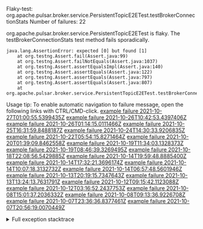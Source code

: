         
Flaky-test: org.apache.pulsar.broker.service.PersistentTopicE2ETest.testBrokerConnectionStats
Number of failures: 22

org.apache.pulsar.broker.service.PersistentTopicE2ETest is flaky. The testBrokerConnectionStats test method fails sporadically.

```
java.lang.AssertionError: expected [0] but found [1]
	at org.testng.Assert.fail(Assert.java:99)
	at org.testng.Assert.failNotEquals(Assert.java:1037)
	at org.testng.Assert.assertEqualsImpl(Assert.java:140)
	at org.testng.Assert.assertEquals(Assert.java:122)
	at org.testng.Assert.assertEquals(Assert.java:797)
	at org.testng.Assert.assertEquals(Assert.java:807)
	at org.apache.pulsar.broker.service.PersistentTopicE2ETest.testBrokerConnectionStats(PersistentTopicE2ETest.java:1549)
```

Usage tip: To enable automatic navigation to failure message, open the following links with CTRL/CMD-click.
[example failure 2021-10-27T01:00:55.5399435Z](https://github.com/apache/pulsar/runs/4016762268?check_suite_focus=true?check_suite_focus=true#step:9:337)
[example failure 2021-10-26T10:42:53.4397406Z](https://github.com/apache/pulsar/runs/4008473683?check_suite_focus=true?check_suite_focus=true#step:9:337)
[example failure 2021-10-26T01:14:15.0111466Z](https://github.com/apache/pulsar/runs/4004188537?check_suite_focus=true?check_suite_focus=true#step:9:337)
[example failure 2021-10-25T16:31:59.8488187Z](https://github.com/apache/pulsar/runs/3999590399?check_suite_focus=true?check_suite_focus=true#step:9:337)
[example failure 2021-10-24T14:30:33.9206835Z](https://github.com/apache/pulsar/runs/3989262029?check_suite_focus=true?check_suite_focus=true#step:9:337)
[example failure 2021-10-22T05:54:15.8271464Z](https://github.com/apache/pulsar/runs/3972294522?check_suite_focus=true?check_suite_focus=true#step:9:337)
[example failure 2021-10-20T01:39:09.8462558Z](https://github.com/apache/pulsar/runs/3946371460?check_suite_focus=true?check_suite_focus=true#step:9:337)
[example failure 2021-10-19T11:34:03.1328373Z](https://github.com/apache/pulsar/runs/3938419363?check_suite_focus=true?check_suite_focus=true#step:9:337)
[example failure 2021-10-19T08:46:39.3269495Z](https://github.com/apache/pulsar/runs/3936710318?check_suite_focus=true?check_suite_focus=true#step:9:337)
[example failure 2021-10-18T22:08:56.5429885Z](https://github.com/apache/pulsar/runs/3932392486?check_suite_focus=true?check_suite_focus=true#step:9:337)
[example failure 2021-10-14T19:59:48.8885400Z](https://github.com/apache/pulsar/runs/3899065545?check_suite_focus=true?check_suite_focus=true#step:9:337)
[example failure 2021-10-14T17:32:21.3696174Z](https://github.com/apache/pulsar/runs/3897711134?check_suite_focus=true?check_suite_focus=true#step:9:337)
[example failure 2021-10-14T10:07:18.3132732Z](https://github.com/apache/pulsar/runs/3893041314?check_suite_focus=true?check_suite_focus=true#step:9:333)
[example failure 2021-10-14T06:57:48.5601946Z](https://github.com/apache/pulsar/runs/3891419074?check_suite_focus=true?check_suite_focus=true#step:9:333)
[example failure 2021-10-13T20:19:15.7347643Z](https://github.com/apache/pulsar/runs/3887306167?check_suite_focus=true?check_suite_focus=true#step:9:333)
[example failure 2021-10-13T13:24:13.7631791Z](https://github.com/apache/pulsar/runs/3882965793?check_suite_focus=true?check_suite_focus=true#step:9:333)
[example failure 2021-10-12T09:15:42.1123088Z](https://github.com/apache/pulsar/runs/3868468816?check_suite_focus=true?check_suite_focus=true#step:9:333)
[example failure 2021-10-12T03:16:52.2437753Z](https://github.com/apache/pulsar/runs/3865935074?check_suite_focus=true?check_suite_focus=true#step:9:333)
[example failure 2021-10-08T15:01:37.2036332Z](https://github.com/apache/pulsar/runs/3839908944?check_suite_focus=true?check_suite_focus=true#step:9:333)
[example failure 2021-10-08T09:13:36.9226708Z](https://github.com/apache/pulsar/runs/3836736202?check_suite_focus=true?check_suite_focus=true#step:9:333)
[example failure 2021-10-07T23:36:36.8377461Z](https://github.com/apache/pulsar/runs/3833183326?check_suite_focus=true?check_suite_focus=true#step:9:333)
[example failure 2021-10-07T20:56:19.0070449Z](https://github.com/apache/pulsar/runs/3832038876?check_suite_focus=true?check_suite_focus=true#step:9:333)


<details>
<summary>Full exception stacktrace</summary>
<code><pre>
java.lang.AssertionError: expected [0] but found [1]
	at org.testng.Assert.fail(Assert.java:99)
	at org.testng.Assert.failNotEquals(Assert.java:1037)
	at org.testng.Assert.assertEqualsImpl(Assert.java:140)
	at org.testng.Assert.assertEquals(Assert.java:122)
	at org.testng.Assert.assertEquals(Assert.java:797)
	at org.testng.Assert.assertEquals(Assert.java:807)
	at org.apache.pulsar.broker.service.PersistentTopicE2ETest.testBrokerConnectionStats(PersistentTopicE2ETest.java:1549)
	at java.base/jdk.internal.reflect.NativeMethodAccessorImpl.invoke0(Native Method)
	at java.base/jdk.internal.reflect.NativeMethodAccessorImpl.invoke(NativeMethodAccessorImpl.java:62)
	at java.base/jdk.internal.reflect.DelegatingMethodAccessorImpl.invoke(DelegatingMethodAccessorImpl.java:43)
	at java.base/java.lang.reflect.Method.invoke(Method.java:566)
	at org.testng.internal.MethodInvocationHelper.invokeMethod(MethodInvocationHelper.java:132)
	at org.testng.internal.InvokeMethodRunnable.runOne(InvokeMethodRunnable.java:45)
	at org.testng.internal.InvokeMethodRunnable.call(InvokeMethodRunnable.java:73)
	at org.testng.internal.InvokeMethodRunnable.call(InvokeMethodRunnable.java:11)
	at java.base/java.util.concurrent.FutureTask.run(FutureTask.java:264)
	at java.base/java.util.concurrent.ThreadPoolExecutor.runWorker(ThreadPoolExecutor.java:1128)
	at java.base/java.util.concurrent.ThreadPoolExecutor$Worker.run(ThreadPoolExecutor.java:628)
	at java.base/java.lang.Thread.run(Thread.java:829)

</pre></code>
</details>

